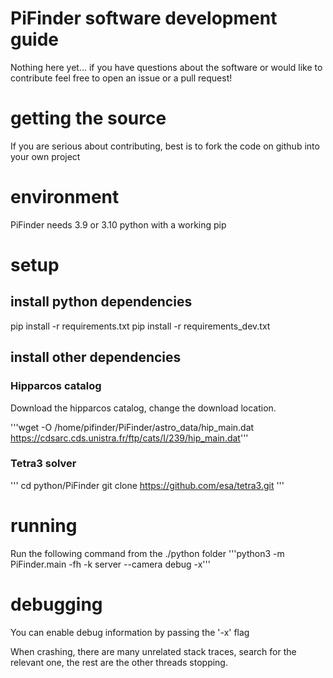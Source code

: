 # PiFinder software development guide

Nothing here yet... if you have questions about the software or would like to contribute feel free to open an issue or a pull request!

# getting the source

If you are serious about contributing, best is to fork the code on github
into your own project

# environment

PiFinder needs 3.9 or 3.10 python with a working pip

# setup

## install python dependencies
pip install -r requirements.txt
pip install -r requirements_dev.txt

## install other dependencies

### Hipparcos catalog

Download the hipparcos catalog, change the download location.

'''wget -O /home/pifinder/PiFinder/astro_data/hip_main.dat https://cdsarc.cds.unistra.fr/ftp/cats/I/239/hip_main.dat'''

### Tetra3 solver

'''
cd python/PiFinder
git clone https://github.com/esa/tetra3.git
'''

# running

Run the following command from the ./python folder
'''python3 -m PiFinder.main -fh -k server --camera debug -x'''


# debugging

You can enable debug information by passing the '-x' flag

When crashing, there are many unrelated stack traces, search for the relevant
one, the rest are the other threads stopping.

